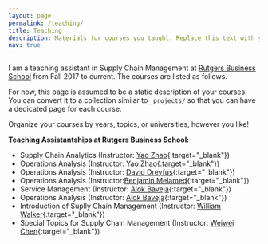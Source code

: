```yaml
---
layout: page
permalink: /teaching/
title: Teaching
description: Materials for courses you taught. Replace this text with your description.
nav: true
---
```


I am a teaching assistant in Supply Chain Management at [Rutgers Business School](https://www.business.rutgers.edu/) from Fall 2017 to current. The courses are listed as follows. 

For now, this page is assumed to be a static description of your courses. You can convert it to a collection similar to `_projects/` so that you can have a dedicated page for each course.

Organize your courses by years, topics, or universities, however you like!

**Teaching Assistantships at Rutgers Business School:**

- Supply Chain Analytics (Instructor: [Yao Zhao](http://zhao.rutgers.edu/index.htm){:target="\_blank"})
- Operations Analysis (Instructor: [Yao Zhao](http://zhao.rutgers.edu/index.htm){:target="\_blank"})
- Operations Analysis (Instructor: [David Dreyfus](https://www.business.rutgers.edu/faculty/david-dreyfus){:target="\_blank"})
- Operations Analysis (Instructor:[Benjamin Melamed](https://www.business.rutgers.edu/faculty/benjamin-melamed){:target="\_blank"})
- Service Management (Instructor: [Alok Baveja](https://www.business.rutgers.edu/faculty/alok-baveja){:target="\_blank"})
- Operations Analysis (Instructor: [Alok Baveja](https://www.business.rutgers.edu/faculty/alok-baveja){:target="\_blank"})
- Introduction of Suplly Chain Management (Instructor: [William Walker](https://engineering.nyu.edu/faculty/william-t-walker){:target="\_blank"})
- Special Topics for Supply Chain Management (Instructor: [Weiwei Chen](https://www.business.rutgers.edu/faculty/weiwei-chen){:target="\_blank"})

